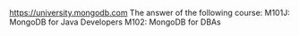 https://university.mongodb.com
The answer of the following course:
M101J: MongoDB for Java Developers
M102: MongoDB for DBAs

